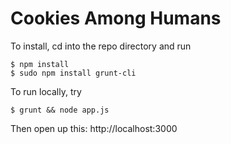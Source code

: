 # Cookies Among Humans

To install, cd into the repo directory and run

    $ npm install
    $ sudo npm install grunt-cli

To run locally, try

    $ grunt && node app.js

Then open up this: http://localhost:3000
